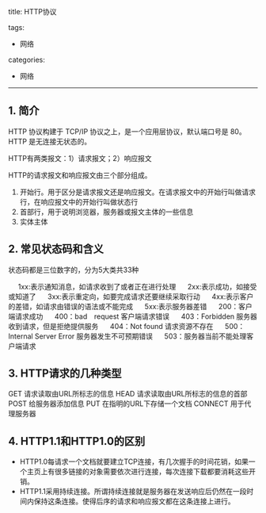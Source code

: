 title: HTTP协议

tags:
  - 网络

categories:
  - 网络

---
## 1. 简介
HTTP 协议构建于 TCP/IP 协议之上，是一个应用层协议，默认端口号是 80。HTTP 是无连接无状态的。

HTTP有两类报文：1）请求报文；2）响应报文

HTTP的请求报文和响应报文由三个部分组成。
1. 开始行。用于区分是请求报文还是响应报文。在请求报文中的开始行叫做请求行，在响应报文中的开始行叫做状态行
2. 首部行，用于说明浏览器，服务器或报文主体的一些信息
3. 实体主体

## 2. 常见状态码和含义
状态码都是三位数字的，分为5大类共33种

     1xx:表示通知消息，如请求收到了或者正在进行处理
     2xx:表示成功，如接受或知道了
     3xx:表示重定向，如要完成请求还要继续采取行动
     4xx:表示客户的差错，如请求由错误的语法或不能完成
     5xx:表示服务器差错
     200：客户端请求成功
     400：bad　request 客户端请求错误
     403：Forbidden 服务器收到请求，但是拒绝提供服务
     404：Not found 请求资源不存在
     500：Internal Server Error 服务器发生不可预期错误
     503：服务器当前不能处理客户端请求

## 3. HTTP请求的几种类型
GET  请求读取由URL所标志的信息
HEAD 请求读取由URL所标志的信息的首部
POST 给服务器添加信息
PUT  在指明的URL下存储一个文档
CONNECT 用于代理服务器

## 4. HTTP1.1和HTTP1.0的区别
- HTTP1.0每请求一个文档就要建立TCP连接，有几次握手的时间花销，如果一个主页上有很多链接的对象需要依次进行连接，每次连接下载都要消耗这些开销。
- HTTP1.1采用持续连接。所谓持续连接就是服务器在发送响应后仍然在一段时间内保持这条连接。使得后序的请求和响应报文都在这条连接上进行。

